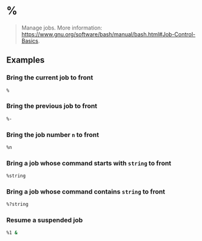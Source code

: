 # %

> Manage jobs. More information: <https://www.gnu.org/software/bash/manual/bash.html#Job-Control-Basics>.

## Examples

### Bring the current job to front

```bash
%
```

### Bring the previous job to front

```bash
%-
```

### Bring the job number `n` to front

```bash
%n
```

### Bring a job whose command starts with `string` to front

```bash
%string
```

### Bring a job whose command contains `string` to front

```bash
%?string
```

### Resume a suspended job

```bash
%1 &
```

